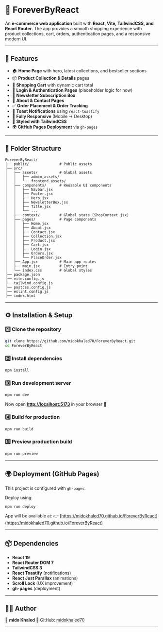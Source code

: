 
# 📖 ForeverByReact

An **e-commerce web application** built with **React, Vite, TailwindCSS, and React Router**.
The app provides a smooth shopping experience with product collections, cart, orders, authentication pages, and a responsive modern UI.



---

## 🚀 Features

* 🏠 **Home Page** with hero, latest collections, and bestseller sections
* 📦 **Product Collection & Details** pages
* 🛒 **Shopping Cart** with dynamic cart total
* 📝 **Login & Authentication Pages** (placeholder logic for now)
* 📩 **Newsletter Subscription Box**
* 📑 **About & Contact Pages**
* ✅ **Order Placement & Order Tracking**
* 🔔 **Toast Notifications** using `react-toastify`
* 📱 **Fully Responsive** (Mobile → Desktop)
* 🎨 **Styled with TailwindCSS**
* 🌍 **GitHub Pages Deployment** via `gh-pages`

---

## 📂 Folder Structure

```
ForeverByReact/
│── public/              # Public assets
│── src/
│   ├── assets/          # Global assets
│   │   ├── admin_assets/
│   │   └── frontend_assets/
│   ├── components/      # Reusable UI components
│   │   ├── Navbar.jsx
│   │   ├── Footer.jsx
│   │   ├── Hero.jsx
│   │   ├── NewsletterBox.jsx
│   │   ├── Title.jsx
│   │   └── ...
│   ├── context/         # Global state (ShopContext.jsx)
│   ├── pages/           # Page components
│   │   ├── Home.jsx
│   │   ├── About.jsx
│   │   ├── Contact.jsx
│   │   ├── Collection.jsx
│   │   ├── Product.jsx
│   │   ├── Cart.jsx
│   │   ├── Login.jsx
│   │   ├── Orders.jsx
│   │   └── PlaceOrder.jsx
│   ├── App.jsx          # Main app routes
│   ├── main.jsx         # Entry point
│   └── index.css        # Global styles
│── package.json
│── vite.config.js
│── tailwind.config.js
│── postcss.config.js
│── eslint.config.js
│── index.html
```

---

## ⚙️ Installation & Setup

### 1️⃣ Clone the repository

```bash
git clone https://github.com/midokhaled70/ForeverByReact.git
cd ForeverByReact
```

### 2️⃣ Install dependencies

```bash
npm install
```

### 3️⃣ Run development server

```bash
npm run dev
```

Now open **[http://localhost:5173](http://localhost:5173)** in your browser 🚀

### 4️⃣ Build for production

```bash
npm run build
```

### 5️⃣ Preview production build

```bash
npm run preview
```

---

## 🌍 Deployment (GitHub Pages)

This project is configured with `gh-pages`.

Deploy using:

```bash
npm run deploy
```

App will be available at:
👉 [https://midokhaled70.github.io/ForeverByReact](https://midokhaled70.github.io/ForeverByReact)

---

## 📦 Dependencies

* **React 19**
* **React Router DOM 7**
* **TailwindCSS 3**
* **React Toastify** (notifications)
* **React Just Parallax** (animations)
* **Scroll Lock** (UX improvement)
* **gh-pages** (deployment)

---

## 🧑‍💻 Author

👤 **mido Khaled**
🔗 GitHub: [midokhaled70](https://github.com/midokhaled70)

---


